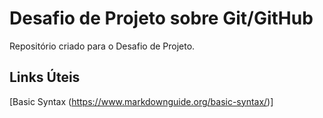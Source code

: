 # Desafio de Projeto sobre Git/GitHub
Repositório criado para o Desafio de Projeto.

## Links Úteis

[Basic Syntax (https://www.markdownguide.org/basic-syntax/)]
